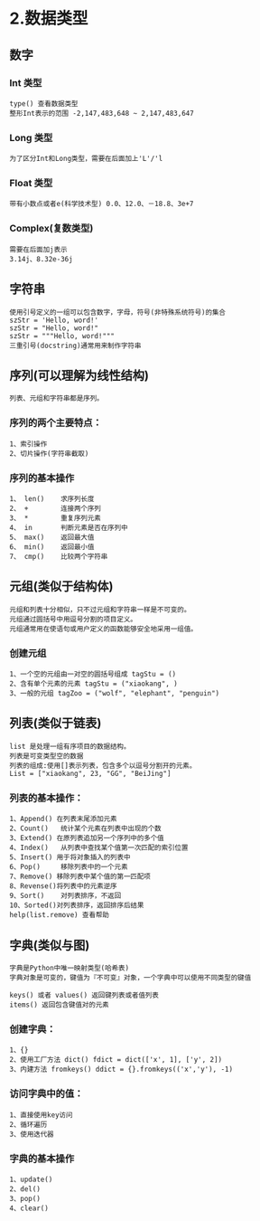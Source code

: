# 2.数据类型

## 数字

### Int 类型
	type() 查看数据类型
	整形Int表示的范围 -2,147,483,648 ~ 2,147,483,647

### Long 类型
	为了区分Int和Long类型，需要在后面加上'L'/'l

### Float 类型
	带有小数点或者e(科学技术型) 0.0、12.0、－18.8、3e+7

### Complex(复数类型)
	需要在后面加j表示
	3.14j、8.32e-36j



## 字符串
	使用引号定义的一组可以包含数字，字母，符号(非特殊系统符号)的集合
	szStr = 'Hello, word!'
	szStr = "Hello, word!"
	szStr = """Hello, word!"""
	三重引号(docstring)通常用来制作字符串



## 序列(可以理解为线性结构)
	列表、元组和字符串都是序列。

### 序列的两个主要特点：
	1、索引操作
	2、切片操作(字符串截取)

### 序列的基本操作
	1、 len() 	求序列长度
	2、 + 		连接两个序列
	3、 * 		重复序列元素
	4、 in 		判断元素是否在序列中
	5、 max() 	返回最大值
	6、 min() 	返回最小值
	7、 cmp() 	比较两个字符串



## 元组(类似于结构体)
	元组和列表十分相似，只不过元组和字符串一样是不可变的。
	元组通过圆括号中用逗号分割的项目定义。
	元组通常用在使语句或用户定义的函数能够安全地采用一组值。

### 创建元组
	1、一个空的元组由一对空的圆括号组成 tagStu = ()
	2、含有单个元素的元素 tagStu = ("xiaokang", )
	3、一般的元组 tagZoo = ("wolf", "elephant", "penguin")



## 列表(类似于链表)

	list 是处理一组有序项目的数据结构。
	列表是可变类型空的数据
	列表的组成:使用[]表示列表，包含多个以逗号分割开的元素。
	List = ["xiaokang", 23, "GG", "BeiJing"]

### 列表的基本操作：
	1、Append() 在列表末尾添加元素
	2、Count() 	统计某个元素在列表中出现的个数
	3、Extend() 在原列表追加另一个序列中的多个值
	4、Index() 	从列表中查找某个值第一次匹配的索引位置
	5、Insert() 用于将对象插入的列表中
	6、Pop() 	移除列表中的一个元素
	7、Remove() 移除列表中某个值的第一匹配项
	8、Revense()将列表中的元素逆序
	9、Sort() 	对列表排序，不返回
	10、Sorted()对列表排序，返回排序后结果
	help(list.remove) 查看帮助




## 字典(类似与图)
	
	字典是Python中唯一映射类型(哈希表)
	字典对象是可变的，键值为『不可变』对象，一个字典中可以使用不同类型的键值

	keys() 或者 values() 返回键列表或者值列表
	items() 返回包含键值对的元素

### 创建字典：
	1、{}
	2、使用工厂方法 dict() fdict = dict(['x', 1], ['y', 2])
	3、内建方法 fromkeys() ddict = {}.fromkeys(('x','y'), -1)

### 访问字典中的值：
	1、直接使用key访问
	2、循环遍历
	3、使用迭代器

### 字典的基本操作
	1、update()
	2、del()
	3、pop()
	4、clear()
	
